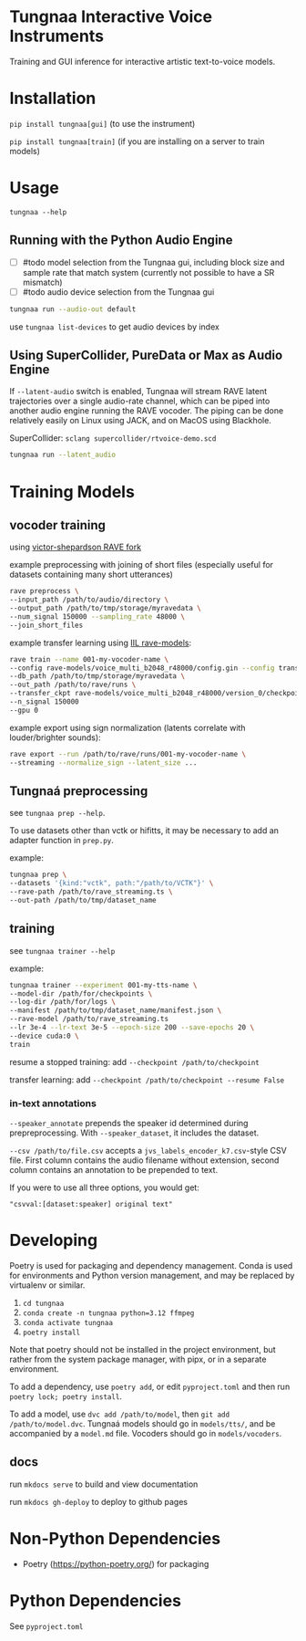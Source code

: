 # Tungnaa Interactive Voice Instruments

Training and GUI inference for interactive artistic text-to-voice models.

# Installation

`pip install tungnaa[gui]` (to use the instrument)

`pip install tungnaa[train]` (if you are installing on a server to train models)

# Usage

`tungnaa --help`

<!-- # Models from Huggingface -->
<!-- `git clone git@hf.co:intelligent-instruments-Lab/tungnaa` -->

## Running with the Python Audio Engine

- [ ] #todo model selection from the Tungnaa gui, including block size and sample rate that match system (currently not possible to have a SR mismatch)
- [ ] #todo audio device selection from the Tungnaa gui

```bash
tungnaa run --audio-out default
```

use `tungnaa list-devices` to get audio devices by index

## Using SuperCollider, PureData or Max as Audio Engine

If `--latent-audio` switch is enabled, Tungnaa will stream RAVE latent trajectories over a single audio-rate channel, which can be piped into another audio engine running the RAVE vocoder. The piping can be done relatively easily on Linux using JACK, and on MacOS using Blackhole.

SuperCollider:
`sclang supercollider/rtvoice-demo.scd` 

```bash
tungnaa run --latent_audio
```

# Training Models

## vocoder training

using [victor-shepardson RAVE fork](https://github.com/victor-shepardson/RAVE) 

example preprocessing with joining of short files (especially useful for datasets containing many short utterances) 

```bash
rave preprocess \
--input_path /path/to/audio/directory \
--output_path /path/to/tmp/storage/myravedata \
--num_signal 150000 --sampling_rate 48000 \
--join_short_files
```

example transfer learning using [IIL rave-models](https://huggingface.co/Intelligent-Instruments-Lab/rave-models):

```bash
rave train --name 001-my-vocoder-name \
--config rave-models/voice_multi_b2048_r48000/config.gin --config transfer \
--db_path /path/to/tmp/storage/myravedata \
--out_path /path/to/rave/runs \
--transfer_ckpt rave-models/voice_multi_b2048_r48000/version_0/checkpoints/last.ckpt \
--n_signal 150000
--gpu 0
```

example export using sign normalization (latents correlate with louder/brighter sounds):

```bash
rave export --run /path/to/rave/runs/001-my-vocoder-name \
--streaming --normalize_sign --latent_size ...
```

## Tungnaá preprocessing

see `tungnaa prep --help`.

To use datasets other than vctk or hifitts, it may be necessary to add an adapter function in `prep.py`.

example:
```bash
tungnaa prep \
--datasets '{kind:"vctk", path:"/path/to/VCTK"}' \
--rave-path /path/to/rave_streaming.ts \
--out-path /path/to/tmp/dataset_name
```

## training

see `tungnaa trainer --help`

example:
```bash
tungnaa trainer --experiment 001-my-tts-name \
--model-dir /path/for/checkpoints \
--log-dir /path/for/logs \
--manifest /path/to/tmp/dataset_name/manifest.json \
--rave-model /path/to/rave_streaming.ts 
--lr 3e-4 --lr-text 3e-5 --epoch-size 200 --save-epochs 20 \
--device cuda:0 \
train 
```

resume a stopped training: add `--checkpoint /path/to/checkpoint`

transfer learning: add `--checkpoint /path/to/checkpoint --resume False`

### in-text annotations

`--speaker_annotate` prepends the speaker id determined during prepreprocessing. With `--speaker_dataset`, it includes the dataset.

`--csv /path/to/file.csv` accepts a `jvs_labels_encoder_k7.csv`-style CSV file. First column contains the audio filename without extension, second column contains an annotation to be prepended to text.

If you were to use all three options, you would get:

`"csvval:[dataset:speaker] original text"`

# Developing

Poetry is used for packaging and dependency management. Conda is used for environments and Python version management, and may be replaced by virtualenv or similar.

1. `cd tungnaa`
2. `conda create -n tungnaa python=3.12 ffmpeg`
3. `conda activate tungnaa`
4. `poetry install`

Note that poetry should not be installed in the project environment, but rather from the system package manager, with pipx, or in a separate environment.

To add a dependency, use `poetry add`, or edit `pyproject.toml` and then run `poetry lock; poetry install`.

To add a model, use `dvc add /path/to/model`, then `git add /path/to/model.dvc`. Tungnaá models should go in `models/tts/`, and be accompanied by a `model.md` file. Vocoders should go in `models/vocoders`.

## docs

run `mkdocs serve` to build and view documentation

run `mkdocs gh-deploy` to deploy to github pages

# Non-Python Dependencies

- Poetry (https://python-poetry.org/) for packaging

# Python Dependencies

See `pyproject.toml`
